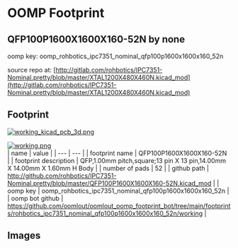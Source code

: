 # OOMP Footprint  
## QFP100P1600X1600X160-52N  by none  
  
oomp key: oomp_rohbotics_ipc7351_nominal_qfp100p1600x1600x160_52n  
  
source repo at: [http://gitlab.com/rohbotics/IPC7351-Nominal.pretty/blob/master/XTAL1200X480X460N.kicad_mod](http://gitlab.com/rohbotics/IPC7351-Nominal.pretty/blob/master/XTAL1200X480X460N.kicad_mod)  
## Footprint  
  
[![working_kicad_pcb_3d.png](working_kicad_pcb_3d_600.png)](working_kicad_pcb_3d.png)  
  
[![working.png](working_600.png)](working.png)  
| name | value | 
| --- | --- | 
| footprint name | QFP100P1600X1600X160-52N | 
| footprint description | QFP,1.00mm pitch,square;13 pin X 13 pin,14.00mm X 14.00mm X 1.60mm H Body | 
| number of pads | 52 | 
| github path | http://github.com/rohbotics/IPC7351-Nominal.pretty/blob/master/QFP100P1600X1600X160-52N.kicad_mod | 
| oomp key | oomp_rohbotics_ipc7351_nominal_qfp100p1600x1600x160_52n | 
| oomp bot github | https://github.com/oomlout/oomlout_oomp_footprint_bot/tree/main/footprints/rohbotics_ipc7351_nominal_qfp100p1600x1600x160_52n/working | 
## Images  
